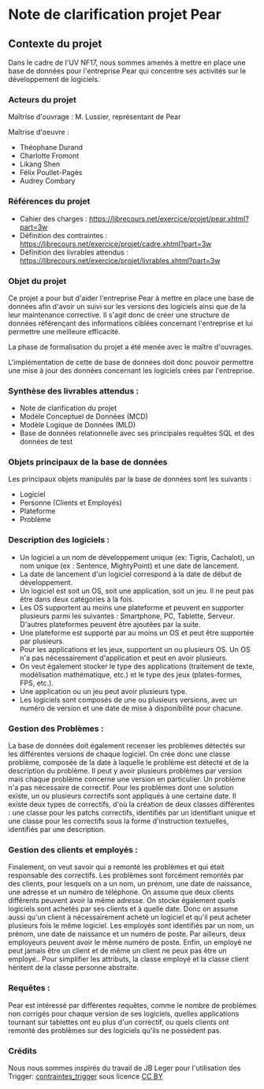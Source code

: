 # Note de clarification projet Pear

## Contexte du projet
                        
Dans le cadre de l'UV NF17, nous sommes amenés à mettre en place une base de données pour l'entreprise Pear qui concentre ses activités sur le développement de logiciels.       

### Acteurs du projet

Maîtrise d'ouvrage : M. Lussier, représentant de Pear

Maîtrise d'oeuvre :
    
- Théophane Durand
- Charlotte Fromont
- Likang Shen
- Félix Poullet-Pagès
- Audrey Combary
    

### Références du projet   


- Cahier des charges : https://librecours.net/exercice/projet/pear.xhtml?part=3w
- Définition des contraintes : https://librecours.net/exercice/projet/cadre.xhtml?part=3w
- Définition des livrables attendus : https://librecours.net/exercice/projet/livrables.xhtml?part=3w

### Objet du projet


Ce projet a pour but d'aider l'entreprise Pear à mettre en place une base de données afin d'avoir un suivi sur les versions des logiciels ainsi que de la leur maintenance corrective. Il s'agit donc de créer une structure de données référençant des informations ciblées concernant l'entreprise et lui permettre une meilleure efficacité.

La phase de formalisation du projet a été menée avec le maître d'ouvrages.

L'implémentation de cette de base de données doit donc pouvoir permettre une mise à jour des données concernant les logiciels crées par l'entreprise.

### Synthèse des livrables attendus :


- Note de clarification du projet         
- Modèle Conceptuel de Données         (MCD)         
- Modèle Logique de Données         (MLD)         
- Base de données relationnelle  avec ses principales requêtes SQL et des données de test         



### Objets principaux de la base de données
Les principaux objets manipulés par la base de données sont les suivants :

- Logiciel        
- Personne     (Clients et Employés) 
- Plateforme      
- Problème   

### Description des logiciels :
    
- Un logiciel a un nom de développement unique (ex: Tigris, Cachalot), un nom unique (ex : Sentence, MightyPoint) et une date de lancement. 
- La date de lancement d'un logiciel correspond à la date de début de développement.
- Un logiciel est soit un OS, soit une application, soit un jeu. Il ne peut pas être dans deux catégories à la fois.
- Les OS supportent au moins une plateforme et peuvent en supporter plusieurs parmi les suivantes : Smartphone, PC, Tablette, Serveur. D'autres plateformes peuvent être ajoutées par la suite.
- Une plateforme est supporté par au moins un OS et peut être supportée par plusieurs.
- Pour les applications et les jeux, supportent un ou plusieurs OS. Un OS n'a pas nécessairement d'application et peut en avoir plusieurs.
- On veut également stocker le type des applications (traitement de texte, modélisation mathématique, etc.) et le type des jeux (plates-formes, FPS, etc.).
- Une application ou un jeu peut avoir plusieurs type.
- Les logiciels sont composés de une ou plusieurs versions, avec un numéro de version et une date de mise à disponibilité pour chacune.


### Gestion des Problèmes :
   La base de données doit également recenser les problèmes détectés sur les différentes versions de chaque logiciel. On crée donc une classe problème, composée de la date à laquelle le problème est détecté et de la description du problème. Il peut y avoir plusieurs problèmes par version mais chaque problème concerne une version en particulier. Un problème n'a pas nécessaire de correctif. Pour les problèmes dont une solution existe, un ou plusieurs correctifs sont appliqués à une certaine date. Il existe deux types de correctifs, d'où la création de deux classes différentes : une classe pour les patchs correctifs, identifiés par un identifiant unique et une classe pour les correctifs sous la forme d'instruction textuelles, identifiés par une description.

### Gestion des clients et employés :
    
Finalement, on veut savoir qui a remonté les problèmes et qui était responsable des correctifs. Les problèmes sont forcément remontés par des clients, pour lesquels on a un nom, un prénom, une date de naissance, une adresse et un numéro de téléphone.  On assume que deux clients différents peuvent avoir la même adresse. On stocke également quels logiciels sont achetés par ses clients et à quelle date. Donc on assume aussi qu'un client à nécessairement acheté un logiciel et qu'il peut acheter plusieurs fois le même logiciel. Les employés sont identifiés par un nom, un prénom, une date de naissance et un numéro de poste. Par ailleurs, deux employeurs peuvent avoir le même numéro de poste. Enfin, un employé ne peut jamais être un client et de même un client ne peux pas être un employé.. Pour simplifier les attributs,  la classe employé et la classe client héritent de la classe personne abstraite.

### Requêtes :
Pear est intéressé par différentes requêtes, comme le nombre de problèmes non corrigés pour chaque version de ses logiciels, quelles applications tournant sur tablettes ont eu plus d'un correctif, ou quels clients ont remonté des problèmes sur des logiciels qu'ils ne possèdent pas.



### Crédits

Nous nous sommes inspirés du travail de JB Leger pour l'utilisation des Trigger:  [contraintes_trigger](https://gitlab.utc.fr/legerjea/nfa178_random_stuff/-/blob/master/contraintes_trigger.md)
sous licence [CC BY](https://creativecommons.org/licenses/by/4.0/)
